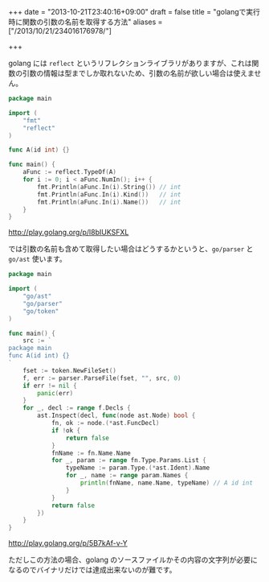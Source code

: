 +++
date = "2013-10-21T23:40:16+09:00"
draft = false
title = "golangで実行時に関数の引数の名前を取得する方法"
aliases = ["/2013/10/21/234016176978/"]

+++

golang には `reflect` というリフレクションライブラリがありますが、これは関数の引数の情報は型までしか取れないため、引数の名前が欲しい場合は使えません。

```go
package main

import (
    "fmt"
    "reflect"
)

func A(id int) {}

func main() {
    aFunc := reflect.TypeOf(A)
    for i := 0; i < aFunc.NumIn(); i++ {
        fmt.Println(aFunc.In(i).String()) // int
        fmt.Println(aFunc.In(i).Kind())   // int
        fmt.Println(aFunc.In(i).Name())   // int
    }
}
```
http://play.golang.org/p/l8bIUKSFXL

では引数の名前も含めて取得したい場合はどうするかというと、`go/parser` と `go/ast` 使います。

```go
package main

import (
    "go/ast"
    "go/parser"
    "go/token"
)

func main() {
    src := `
package main
func A(id int) {}
`
    fset := token.NewFileSet()
    f, err := parser.ParseFile(fset, "", src, 0)
    if err != nil {
        panic(err)
    }
    for _, decl := range f.Decls {
        ast.Inspect(decl, func(node ast.Node) bool {
            fn, ok := node.(*ast.FuncDecl)
            if !ok {
                return false
            }
            fnName := fn.Name.Name
            for _, param := range fn.Type.Params.List {
                typeName := param.Type.(*ast.Ident).Name
                for _, name := range param.Names {
                    println(fnName, name.Name, typeName) // A id int
                }
            }
            return false
        })
    }
}
```
http://play.golang.org/p/5B7kAf-v-Y

ただしこの方法の場合、golang のソースファイルかその内容の文字列が必要になるのでバイナリだけでは達成出来ないのが難です。
